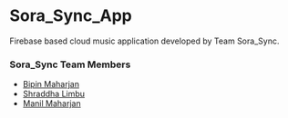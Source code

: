 # Sora_Sync_App
 Firebase based cloud music application developed by Team Sora_Sync. 
 
### Sora_Sync Team Members
- [Bipin Maharjan](https://github.com/iambpn)
- [Shraddha Limbu](https://github.com/shradha4973)
- [Manil Maharjan](#)

